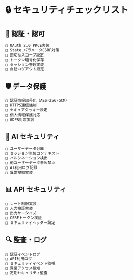 # 🔒 セキュリティチェックリスト

## 🔑 認証・認可
```bash
□ OAuth 2.0 PKCE実装
□ State パラメータCSRF対策
□ 適切なスコープ設定
□ トークン暗号化保存
□ セッション管理実装
□ 自動ログアウト設定
```

## 🛡️ データ保護
```bash
□ 認証情報暗号化（AES-256-GCM）
□ HTTPS通信強制
□ セキュアクッキー設定
□ 個人情報保護対応
□ GDPR対応実装
```

## 🤖 AI セキュリティ
```bash
□ ユーザーデータ分離
□ セッション単位コンテキスト
□ ハルシネーション検出
□ 他ユーザーデータ参照禁止
□ AI利用ログ記録
□ 異常検知実装
```

## 📊 API セキュリティ
```bash
□ レート制限実装
□ 入力検証実装
□ 出力サニタイズ
□ CSRFトークン検証
□ セキュリティヘッダー設定
```

## 🔍 監査・ログ
```bash
□ 認証イベントログ
□ API利用ログ
□ セキュリティイベント監視
□ 異常アクセス検知
□ 定期セキュリティ監査
```
